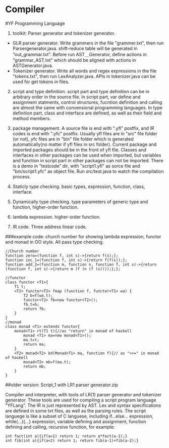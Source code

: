 
# Compiler
#YF Programming Language 


1. toolkit: Parser generator and tokenizer generator.
  - GLR parser generator. Write grammers in the file "grammer.txt", then run Parsergenerator.java. shift-reduce table will be generated in "out_grammar.txt". Before run AST＿Generator, define actions in "grammar_AST.txt" which should be aligned with actions in ASTGenerator.java.
  - Tokenizer generator. Write all words and regex expressions in the file "tokens.txt", then run LexAnalyzer.java. APIs in tokenizer.java can be used for get tokens in files.


2. script and type definition. script part and type definition can be in arbitrary order in the source file. In script part, var define and assignment statments, control structures, fucntion definition and calling are almost the same with convensional programming languages. In type definition part, class and interface are defined, as well as their field and method members.   


3. package management. A source file is end with ".yfl" postfix, and IR codes is end with ".yfc" postfix. Usually yfl files are in "src" file folder (or not), yfc files are in "bin" file folder which is generated automatically(no matter if yfl files in src folder). Current package and imported packages should be in the front of yfl file. Classes and interfaces in other packages can be used when imported, but variables and function in script part in other packages can not be imported. There is a demo in  "testcode" dir, with "script1.yfl" as sorce file and "bin/script1.yfc" as object file. Run src/test.java to watch the compilation process.


4. Staticly type checking. basic types, expression, function, class, interface.

5. Dynamically type checking. type parameters of generic type and function, higher-order function.

6. lambda expression. higher-order function. 

7. IR code. Three address linear code. 

###example code: church number for showing lambda expression, functor and monad in OO style. All pass type checking.
```
//Church number
function zero=(function f, int s)->{return f(s);};
function inc_1=(function f, int s)->{return f(f(s));};
function add_2=(function m, function n, function f, int s)->{return (function f, int s)->{return m (f (n (f (s))));};};

//functor
class functor <T1>{
	T1 t;
	<T2> functor<T2> fmap (function f, functor<T1> wa) {
		T2 b=f(wa.t);
		functor<T2> fb=new functor<T2>();
		fb.t=b;
		return fb;
	}
}
//monad
class monad <T1> extends functor{
	monad<T1> rt(T1 t){//as "return" in monad of haskell
		monad <T1> ma=new monad<T1>();
		ma.t=t;
		return ma;
	}
	<T2> monad<T2> bd(Monad<T1> ma, function f){// as ">>=" in monad of haskell
		monad<T2> mb=f(ma.t);
		return mb;
	}
}
```

##older version: 
  Script_1 with LR1 parser generator.zip

  

 Compiler and interpreter, with tools of LR(1) parser generator and tokenizer generator. These tools are used for compiling a script program language "YFLang". The IR is just represented by AST. Lex and syntax specifications are defined in some txt files, as well as the parsing rules. The script languege is like a subset of C languese, including if...else... expression, while(...){...} expression, variable defining and assignment, function defining and calling, recursive function, for example: 
```
int fact(int a){if(a<1) return 1; return a*fact(a-1);}
int fib(int a){if(a<2) return 1; return fib(a-1)+fib(a-2);}
